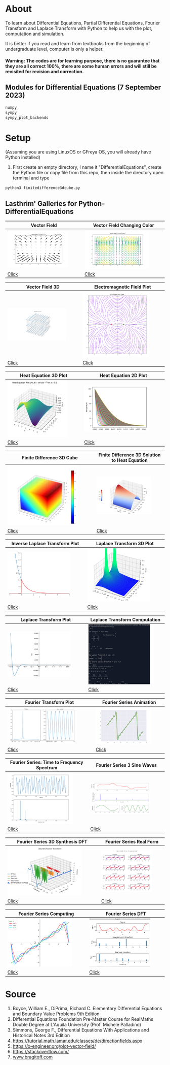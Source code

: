 # About
To learn about Differential Equations, Partial Differential Equations, Fourier Transform and Laplace Transform with Python to help us with the plot, computation and simulation.

It is better if you read and learn from textbooks from the beginning of undergraduate level, computer is only a helper.

#### Warning: The codes are for learning purpose, there is no guarantee that they are all correct 100%, there are some human errors and will still be revisited for revision and correction.

## Modules for Differential Equations (7 September 2023)

```
numpy
sympy
sympy_plot_backends
```

# Setup
(Assuming you are using LinuxOS or GFreya OS, you will already have Python installed)

1. First create an empty directory, I name it "DifferentialEquations", create the Python file or copy file from this repo, then inside the directory open terminal and type

```
python3 finitedifference3dcube.py
```

## Lasthrim' Galleries for Python-DifferentialEquations

| Vector Field | Vector Field Changing Color| 
| ------------- | ------------- | 
| <img src="https://github.com/glanzkaiser/LasthrimProjection/blob/main/Source%20Codes/Python/Differential%20Equations/images/vectorfield2.png" width="83%"> | <img src="https://github.com/glanzkaiser/LasthrimProjection/blob/main/Source%20Codes/Python/Differential%20Equations/images/vectorfield5-changingcolor.png" width="83%"> | 
| <a href="https://github.com/glanzkaiser/LasthrimProjection/blob/main/Source%20Codes/Python/Differential%20Equations/vectorfield2.py">Click</a> | <a href="https://github.com/glanzkaiser/LasthrimProjection/blob/main/Source%20Codes/Python/Differential%20Equations/vectorfield5-changingcolor.py">Click</a> | 

| Vector Field 3D | Electromagnetic Field Plot | 
| ------------- | ------------- | 
| <img src="https://github.com/glanzkaiser/LasthrimProjection/blob/main/Source%20Codes/Python/Differential%20Equations/images/vectorfield3d.png" width="83%"> | <img src="https://github.com/glanzkaiser/LasthrimProjection/blob/main/Source%20Codes/Python/Differential%20Equations/images/electromagneticfieldplot.png" width="83%"> | 
| <a href="https://github.com/glanzkaiser/LasthrimProjection/blob/main/Source%20Codes/Python/Differential%20Equations/vectorfield3d.py">Click</a> | <a href="https://github.com/glanzkaiser/LasthrimProjection/blob/main/Source%20Codes/Python/Differential%20Equations/electromagneticfieldplot.py">Click</a> | 

| Heat Equation 3D Plot | Heat Equation 2D Plot | 
| ------------- | ------------- | 
| <img src="https://github.com/glanzkaiser/LasthrimProjection/blob/main/Source%20Codes/Python/Differential%20Equations/images/heatequationsurfaceplot.png" width="83%"> | <img src="https://github.com/glanzkaiser/LasthrimProjection/blob/main/Source%20Codes/Python/Differential%20Equations/images/heatequationplot2d.png" width="83%"> | 
| <a href="https://github.com/glanzkaiser/LasthrimProjection/blob/main/Source%20Codes/Python/Differential%20Equations/heatequationsurfaceplot.py">Click</a> | <a href="https://github.com/glanzkaiser/LasthrimProjection/blob/main/Source%20Codes/Python/Differential%20Equations/heatequationplot2d.py">Click</a> | 

| Finite Difference 3D Cube | Finite Difference 3D Solution to Heat Equation | 
| ------------- | ------------- | 
| <img src="https://github.com/glanzkaiser/LasthrimProjection/blob/main/Source%20Codes/Python/Differential%20Equations/images/finitedifference3dcube.png" width="83%"> | <img src="https://github.com/glanzkaiser/LasthrimProjection/blob/main/Source%20Codes/Python/Differential%20Equations/images/finitedifferencesolutiontoheatequation3dsurface.png" width="83%"> | 
| <a href="https://github.com/glanzkaiser/LasthrimProjection/blob/main/Source%20Codes/Python/Differential%20Equations/finitedifference3dcube.py">Click</a> | <a href="https://github.com/glanzkaiser/LasthrimProjection/blob/main/Source%20Codes/Python/Differential%20Equations/finitedifferencesolutiontoheatequation3dsurface.py">Click</a> | 

| Inverse Laplace Transform Plot | Laplace Transform 3D Plot |
| ------------- | ------------- | 
| <img src="https://github.com/glanzkaiser/LasthrimProjection/blob/main/Source%20Codes/Python/Differential%20Equations/images/inverselaplacetransform.png" width="83%"> | <img src="https://github.com/glanzkaiser/LasthrimProjection/blob/main/Source%20Codes/Python/Differential%20Equations/images/laplacetransform-3dplot-highlighted.png" width="83%"> | 
| <a href="https://github.com/glanzkaiser/LasthrimProjection/blob/main/Source%20Codes/Python/Differential%20Equations/laplacetransformplot.py">Click</a> | <a href="https://github.com/glanzkaiser/LasthrimProjection/blob/main/Source%20Codes/Python/Differential%20Equations/laplacetransform-3dplot-highlighted.py">Click</a> | 

| Laplace Transform Plot | Laplace Transform Computation | 
| ------------- | ------------- | 
| <img src="https://github.com/glanzkaiser/LasthrimProjection/blob/main/Source%20Codes/Python/Differential%20Equations/images/laplacetransformplot.png" width="83%"> | <img src="https://github.com/glanzkaiser/LasthrimProjection/blob/main/Source%20Codes/Python/Differential%20Equations/images/laplacetransformcomputation.png" width="83%"> | 
| <a href="https://github.com/glanzkaiser/LasthrimProjection/blob/main/Source%20Codes/Python/Differential%20Equations/laplacetransformplot.py">Click</a> | <a href="https://github.com/glanzkaiser/LasthrimProjection/blob/main/Source%20Codes/Python/Differential%20Equations/laplacetransformcomputation.py">Click</a> | 

| Fourier Transform Plot | Fourier Series Animation | 
| ------------- | ------------- | 
| <img src="https://github.com/glanzkaiser/LasthrimProjection/blob/main/Source%20Codes/Python/Differential%20Equations/images/fouriertransformplot.png" width="83%"> | <img src="https://github.com/glanzkaiser/LasthrimProjection/blob/main/Source%20Codes/Python/Differential%20Equations/images/fourierseriesanimation.png" width="83%">  | 
| <a href="https://github.com/glanzkaiser/LasthrimProjection/blob/main/Source%20Codes/Python/Differential%20Equations/fouriertransformplot.py">Click</a> | <a href="https://github.com/glanzkaiser/LasthrimProjection/blob/main/Source%20Codes/Python/Differential%20Equations/fourierseriesanimation.py">Click</a> | 

| Fourier Series: Time to Frequency Spectrum | Fourier Series 3 Sine Waves | 
| ------------- | ------------- | 
| <img src="https://github.com/glanzkaiser/LasthrimProjection/blob/main/Source%20Codes/Python/Differential%20Equations/images/fourierseries-converttimetofrequencyspectrum.png" width="83%"> | <img src="https://github.com/glanzkaiser/LasthrimProjection/blob/main/Source%20Codes/Python/Differential%20Equations/images/fourierseries-generate3sinewaves.png" width="83%">  | 
| <a href="https://github.com/glanzkaiser/LasthrimProjection/blob/main/Source%20Codes/Python/Differential%20Equations/fourierseries-converttimetofrequencyspectrum.py">Click</a> | <a href="https://github.com/glanzkaiser/LasthrimProjection/blob/main/Source%20Codes/Python/Differential%20Equations/fourierseries-generate3sinewaves.py">Click</a> | 

| Fourier Series 3D Synthesis DFT | Fourier Series Real Form | 
| ------------- | ------------- | 
| <img src="https://github.com/glanzkaiser/LasthrimProjection/blob/main/Source%20Codes/Python/Differential%20Equations/images/fourierseries-3dsynthesisplot.png" width="83%"> | <img src="https://github.com/glanzkaiser/LasthrimProjection/blob/main/Source%20Codes/Python/Differential%20Equations/images/fourierseries-realform.png" width="83%">  | 
| <a href="https://github.com/glanzkaiser/LasthrimProjection/blob/main/Source%20Codes/Python/Differential%20Equations/fourierseries-3dsynthesisplot.py">Click</a> | <a href="https://github.com/glanzkaiser/LasthrimProjection/blob/main/Source%20Codes/Python/Differential%20Equations/fourierseries-realform.py">Click</a> | 

| Fourier Series Computing | Fourier Series DFT | 
| ------------- | ------------- | 
| <img src="https://github.com/glanzkaiser/LasthrimProjection/blob/main/Source%20Codes/Python/Differential%20Equations/images/fourierseries-computation.png" width="83%"> | <img src="https://github.com/glanzkaiser/LasthrimProjection/blob/main/Source%20Codes/Python/Differential%20Equations/images/fourierseries-dfttransform.png" width="83%">  | 
| <a href="https://github.com/glanzkaiser/LasthrimProjection/blob/main/Source%20Codes/Python/Differential%20Equations/fourierseries-computation.py">Click</a> | <a href="https://github.com/glanzkaiser/LasthrimProjection/blob/main/Source%20Codes/Python/Differential%20Equations/fourierseries-dfttransform.py">Click</a> | 


# Source

1. Boyce, William E., DiPrima, Richard C. Elementary Differential Equations and Boundary Value Problems 9th Edition
2. Differential Equations Foundation Pre-Master Course for RealMaths Double Degree at L'Aquila University (Prof. Michele Palladino)
3. Simmons, George F., Differential Equations With Applications and Historical Notes 3rd Edition
4. https://tutorial.math.lamar.edu/classes/de/directionfields.aspx
5. https://x-engineer.org/plot-vector-field/
6. https://stackoverflow.com/
7. www.bragitoff.com